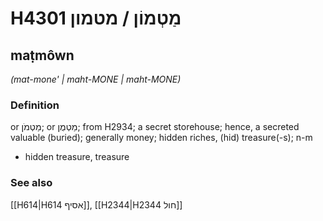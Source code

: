 # H4301 מַטְמוֹן / מטמון

## maṭmôwn

_(mat-mone' | maht-MONE | maht-MONE)_

### Definition

or מַטְמֹן; or מַטְמֻן; from H2934; a secret storehouse; hence, a secreted valuable (buried); generally money; hidden riches, (hid) treasure(-s); n-m

- hidden treasure, treasure

### See also

[[H614|H614 אסיף]], [[H2344|H2344 חול]]
